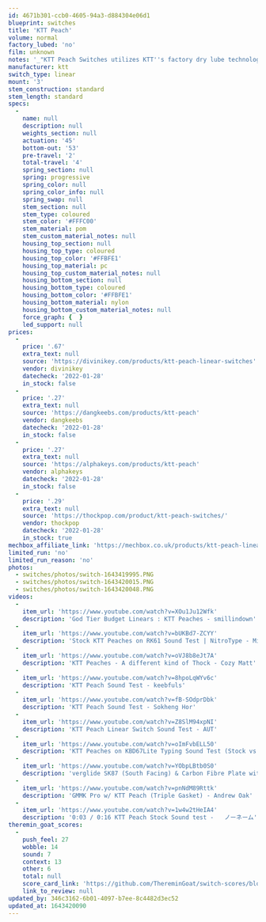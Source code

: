 ```yaml
---
id: 4671b301-ccb0-4605-94a3-d884304e06d1
blueprint: switches
title: 'KTT Peach'
volume: normal
factory_lubed: 'no'
film: unknown
notes: '_"KTT Peach Switches utilizes KTT''s factory dry lube technology to improve smoothness as well as give off a well balanced topping and bottoming out sound signature. Identical to the Sea Salt Lemons, the Peaches stay in line with KTT''s philosophy of rolling out quality switches at an affordable price._ " - Divinikey'
manufacturer: ktt
switch_type: linear
mount: '3'
stem_construction: standard
stem_length: standard
specs:
  -
    name: null
    description: null
    weights_section: null
    actuation: '45'
    bottom-out: '53'
    pre-travel: '2'
    total-travel: '4'
    spring_section: null
    spring: progressive
    spring_color: null
    spring_color_info: null
    spring_swap: null
    stem_section: null
    stem_type: coloured
    stem_color: '#FFFC00'
    stem_material: pom
    stem_custom_material_notes: null
    housing_top_section: null
    housing_top_type: coloured
    housing_top_color: '#FFBFE1'
    housing_top_material: pc
    housing_top_custom_material_notes: null
    housing_bottom_section: null
    housing_bottom_type: coloured
    housing_bottom_color: '#FFBFE1'
    housing_bottom_material: nylon
    housing_bottom_custom_material_notes: null
    force_graph: {  }
    led_support: null
prices:
  -
    price: '.67'
    extra_text: null
    source: 'https://divinikey.com/products/ktt-peach-linear-switches'
    vendor: divinikey
    datecheck: '2022-01-28'
    in_stock: false
  -
    price: '.27'
    extra_text: null
    source: 'https://dangkeebs.com/products/ktt-peach'
    vendor: dangkeebs
    datecheck: '2022-01-28'
    in_stock: false
  -
    price: '.27'
    extra_text: null
    source: 'https://alphakeys.com/products/ktt-peach'
    vendor: alphakeys
    datecheck: '2022-01-28'
    in_stock: false
  -
    price: '.29'
    extra_text: null
    source: 'https://thockpop.com/product/ktt-peach-switches/'
    vendor: thockpop
    datecheck: '2022-01-28'
    in_stock: true
mechbox_affiliate_link: 'https://mechbox.co.uk/products/ktt-peach-linear-switch-sample?variant=42157348225269'
limited_run: 'no'
limited_run_reason: 'no'
photos:
  - switches/photos/switch-1643419995.PNG
  - switches/photos/switch-1643420015.PNG
  - switches/photos/switch-1643420048.PNG
videos:
  -
    item_url: 'https://www.youtube.com/watch?v=XOu1Ju12Wfk'
    description: 'God Tier Budget Linears : KTT Peaches - smillindown'
  -
    item_url: 'https://www.youtube.com/watch?v=bUKBd7-ZCYY'
    description: 'Stock KTT Peaches on RK61 Sound Test | NitroType - MichyTypist'
  -
    item_url: 'https://www.youtube.com/watch?v=oVJ8b8eJt7A'
    description: 'KTT Peaches - A different kind of Thock - Cozy Matt'
  -
    item_url: 'https://www.youtube.com/watch?v=8hpoLqWYv6c'
    description: 'KTT Peach Sound Test - keebfuls'
  -
    item_url: 'https://www.youtube.com/watch?v=fB-SOdprDbk'
    description: 'KTT Peach Sound Test - Sokheng Hor'
  -
    item_url: 'https://www.youtube.com/watch?v=Z8SlM94xpNI'
    description: 'KTT Peach Linear Switch Sound Test - AUT'
  -
    item_url: 'https://www.youtube.com/watch?v=oImFvbELL50'
    description: 'KTT Peaches on KBD67Lite Typing Sound Test (Stock vs Lubed) - _chessy'
  -
    item_url: 'https://www.youtube.com/watch?v=YObpLBtb0S0'
    description: 'verglide SK87 (South Facing) & Carbon Fibre Plate with KTT Peach lubed [THOCC is an understatement] -  GN00001 Lee'
  -
    item_url: 'https://www.youtube.com/watch?v=pnNdM89Rttk'
    description: 'GMMK Pro w/ KTT Peach (Triple Gasket) - Andrew Oak'
  -
    item_url: 'https://www.youtube.com/watch?v=1w4w2tHeIA4'
    description: '0:03 / 0:16 KTT Peach Stock Sound test -   ノーネーム'
theremin_goat_scores:
  -
    push_feel: 27
    wobble: 14
    sound: 7
    context: 13
    other: 6
    total: null
    score_card_link: 'https://github.com/ThereminGoat/switch-scores/blob/master/KTT%20Peach.pdf'
    link_to_review: null
updated_by: 346c3162-6b01-4097-b7ee-8c4482d3ec52
updated_at: 1643420090
---
```

